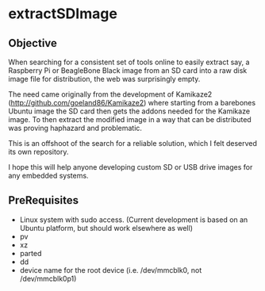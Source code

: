 # extractSDImage

## Objective ##

When searching for a consistent set of tools online to easily extract say, a Raspberry Pi or BeagleBone Black image
from an SD card into a raw disk image file for distribution, the web was surprisingly empty.

The need came originally from the development of Kamikaze2 (http://github.com/goeland86/Kamikaze2) where starting
from a barebones Ubuntu image the SD card then gets the addons needed for the Kamikaze image. To then extract the
modified image in a way that can be distributed was proving haphazard and problematic.

This is an offshoot of the search for a reliable solution, which I felt deserved its own repository.

I hope this will help anyone developing custom SD or USB drive images for any embedded systems.

## PreRequisites ##

* Linux system with sudo access. (Current development is based on an Ubuntu platform, but should work elsewhere as well)
* pv
* xz
* parted
* dd
* device name for the root device (i.e. /dev/mmcblk0, not /dev/mmcblk0p1)


